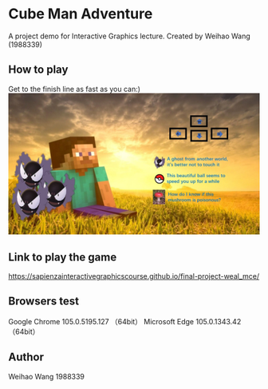 # Cube Man Adventure
A project demo for Interactive Graphics lecture. Created by Weihao Wang (1988339)

## How to play
Get to the finish line as fast as you can:)
![App Screenshot](./info.jpg)

## Link to play the game
https://sapienzainteractivegraphicscourse.github.io/final-project-weal_mce/

## Browsers test
Google Chrome 105.0.5195.127 （64bit）
Microsoft Edge 105.0.1343.42（64bit）

## Author
Weihao Wang 1988339
